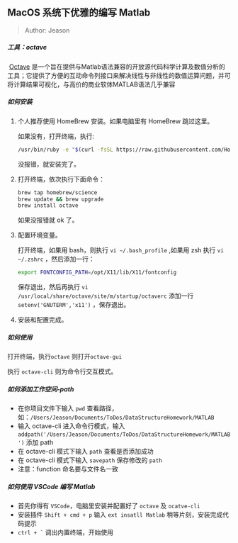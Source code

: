 ## MacOS 系统下优雅的编写 Matlab

> Author: Jeason

##### 工具：octave

​	[Octave](http://wiki.octave.org/GNU_Octave_Wiki) 是一个旨在提供与Matlab语法兼容的开放源代码科学计算及数值分析的工具；它提供了方便的互动命令列接口来解决线性与非线性的数值运算问题，并可将计算结果可视化，与高价的商业软体MATLAB语法几乎兼容

##### 如何安装

1.  个人推荐使用 HomeBrew 安装。如果电脑里有 HomeBrew 跳过这里。

    如果没有，打开终端，执行:

    ```bash
    /usr/bin/ruby -e "$(curl -fsSL https://raw.githubusercontent.com/Homebrew/install/master/install)"
    ```

    没报错，就安装完了。

2.  打开终端，依次执行下面命令：

    ```bash
    brew tap homebrew/science
    brew update && brew upgrade
    brew install octave
    ```

    如果没报错就 ok 了。

3.  配置环境变量。

    打开终端，如果用 bash，则执行 `vi ~/.bash_profile` ,如果用 zsh 执行 `vi ~/.zshrc` ，然后添加一行：

    ```bash
    export FONTCONFIG_PATH=/opt/X11/lib/X11/fontconfig
    ```
    
    保存退出，然后再执行 `vi /usr/local/share/octave/site/m/startup/octaverc` 添加一行`setenv('GNUTERM','x11')` ，保存退出。

4.  安装和配置完成。

##### 如何使用

打开终端，执行`octave` 则打开`octave-gui`

执行 `octave-cli` 则为命令行交互模式。

##### 如何添加工作空间-path

 - 在你项目文件下输入 `pwd` 查看路径，如：`/Users/Jeason/Documents/ToDos/DataStructureHomework/MATLAB`
 - 输入 octave-cli 进入命令行模式，输入 `addpath('/Users/Jeason/Documents/ToDos/DataStructureHomework/MATLAB')` 添加 path
 - 在 octave-cli 模式下输入 `path` 查看是否添加成功
 - 在 octave-cli 模式下输入 `savepath` 保存修改的 `path`
 - 注意：function 命名要与文件名一致

##### 如何使用 VSCode 编写 Matlab

 - 首先你得有 `VSCode`，电脑里安装并配置好了 `octave` 及 `ocatve-cli`
 - 安装插件 `Shift + cmd + p` 输入 `ext insatll Matlab` 稍等片刻，安装完成代码提示
 - `` ctrl + ` `` 调出内置终端，开始使用